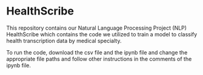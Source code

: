 # HealthScribe

This repository contains our Natural Language Processing Project (NLP) HealthScribe which contains the code we utilized to train a model to classify health transcription data by medical specialty. 

To run the code, download the csv file and the ipynb file and change the appropriate file paths and follow other instructions in the comments of the ipynb file. 
